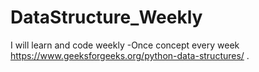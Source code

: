 # DataStructure_Weekly
I will learn and code weekly -Once concept every week
https://www.geeksforgeeks.org/python-data-structures/ .
